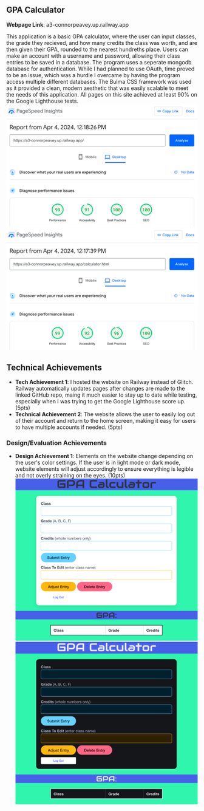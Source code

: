 ## GPA Calculator

**Webpage Link**: a3-connorpeavey.up.railway.app

This application is a basic GPA calculator, where the user can input classes, the grade they recieved, and how many credits the class was worth, and are then given their GPA, rounded to the nearest hundreths place. Users can make an account with a username and password, allowing their class entries to be saved in a database. The program uses a seperate mongodb database for authentication. While I had planned to use OAuth, time proved to be an issue, which was a hurdle I overcame by having the program access multiple different databases. The Bulma CSS framework was used as it provided a clean, modern aesthetic that was easily scalable to meet the needs of this application. All pages on this site achieved at least 90% on the Google Lighthouse tests.
![alt text](images/lighthouse_1.png)
![alt text](images/lighthouse_2.png)

## Technical Achievements
- **Tech Achievement 1**: I hosted the website on Railway instead of Glitch. Railway automatically updates pages after changes are made to the linked GitHub repo, maing it much easier to stay up to date while testing, especially when I was trying to get the Google Lighthouse score up. (5pts)
- **Technical Achievement 2**: The website allows the user to easily log out of their account and return to the home screen, making it easy for users to have multiple accounts if needed. (5pts)

### Design/Evaluation Achievements
- **Design Achievement 1**: Elements on the website change depending on the user's color settings. If the user is in light mode or dark mode, website elements will adjust accordingly to ensure everything is legible and not overly straining on the eyes. (10pts)
![alt text](images/light_mode.png)
![alt text](images/dark_mode.png)

